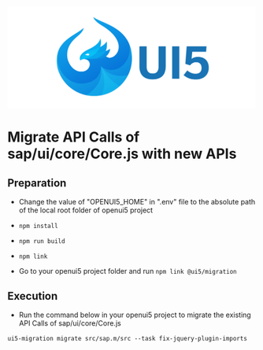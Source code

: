 ![UI5 logo](./docs/images/UI5_logo_wide.png)

# Migrate API Calls of sap/ui/core/Core.js with new APIs

## Preparation

- Change the value of "OPENUI5_HOME" in ".env" file to the absolute path of the local root folder of openui5 project

- `npm install`

- `npm run build`

- `npm link`

- Go to your openui5 project folder and run `npm link @ui5/migration`

## Execution

- Run the command below in your openui5 project to migrate the existing API Calls of sap/ui/core/Core.js
```cli
ui5-migration migrate src/sap.m/src --task fix-jquery-plugin-imports
```

